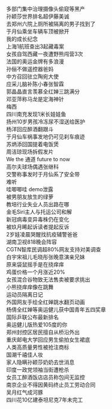 多部门集中治理摄像头偷窥等黑产  
孙颖莎世界排名超伊藤美诚  
去郑州六院上厕所被隔离的男子找到了  
于月仙乘坐车辆车顶被掀开  
我的成长纪念  
上海1航班查出3起藏毒案  
女孩自驾西藏一夜遭野熊闯营3次  
法国的奥运金牌有多浪漫  
孙俪不做遥控器爸妈  
中方召回驻立陶宛大使  
应采儿脑补陈小春张智霖  
郭晶晶直言羡慕全红婵三跳满分  
邓亚萍称马龙是定海神针  
梅西  
四川南充发现1米长娃娃鱼  
扬州10岁男孩冷冻尿不湿送给医护  
杨洋回应醉酒翻跟斗  
于月仙车祸事发地仍可见刹车痕迹  
苏炳添回国提着电饭煲  
周洁琼现场拆假发片  
We the 通道 future to now  
高尔夫球场偶遇张继科  
交警称事发时于月仙系了安全带  
难听  
哇唧唧哇 demo泄露  
被男朋友放生的绿萝  
教培行业失业人员出路在哪  
金毛Siri主人与托运公司和解  
新冠病毒变异毒株仍在变化  
被玖月晞起诉读者提起反诉  
2岁娃凌晨哭醒找抗疫辅警爸爸  
湖南卫视818晚会阵容  
CGTN智库民调超80%网友支持对美调查  
白宇宋祖儿毛晓彤张晚意演亲兄妹  
原来袋鼠摇手是在挠痒痒  
鸡蛋价格一个月涨近20%  
女孩混合谷物致无法售卖被要求挑出  
小熊挠痒痒像在跳舞  
运动员隔离日记  
外国网友手绘全红婵跳水翻页动画  
杨倩全红婵等奥运健儿获中国青年五四奖章  
国际乒联公布最新排名  
奥运健儿版热爱105度的你  
郑州封控区居民擅自从桥沿外出  
重庆邮电大学回应男生偷拍女生裙底  
人类高质量男性被抢注商标  
国潮千禧佳人妆  
家人隐瞒孙颖莎奶奶去世消息  
印度一政党领袖当街遭枪杀  
女员工醉酒饭店店员称包间无监控  
南京企业不得因黄码终止员工劳动合同  
吴月红气成河豚  
四川花10亿建泰坦尼克7年未完工  
